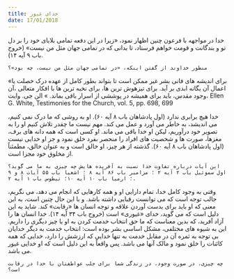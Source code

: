 ```yaml
---
title: خدای غیور
date: 17/01/2018
---
```


خدا در مواجهه با فرعون چنین اظهار نمود، «زیرا در این دفعه تمامی بلایای خود را بر دل تو و بندگانت و قومت خواهم فرستاد، تا بدانی که در تمامی جهان مثل من نیست» (خروج باب ۹ آیه ۱۴).

`منظور خداوند از گفتن اینکه، «در تمامی جهان مثل من نیست، چه بود»؟`

«برای اندیشه های فانی بشر غیر ممکن است تا بتواند بطور کامل از عهده درک خصلت یا اعمال آن یگانه ابدی بر آید. برای تیزهوش ترین ها، برای نخبه ترین ها با افکار متعالی ،آن وجود مقدس، باید برای همیشه در پوششی از اسرار باقی بماند. » الن جی. وایت، Ellen G. White, Testimonies for the Church, vol. 5, pp. 698, 699

خدا هیچ برابری ندارد (اول پادشاهان باب ۸ آیه ۶۰). او به روشی که ما درک نمی کنیم، می اندیشد، به خاطر می آورد و عمل می کند. مهم نیست ما چقدر تلاش کنیم او را به تصویر خود درآوریم، لیکن او خدا باقی می ماند. او کسی است که همه دانه های برف، مغزها، صورت ها و شخصیت های افراد را منحصر بفرد خلق نمود و جز او خدایی نیست (اول پادشاهان باب ۸ آیه ۶۰). گذشته از هر چیز، او خالق است و به عنوان خالق، مطمئناً از مخلوق خود مجزا است.

`این آیات درباره تفاوت خدا نسبت به آفریده هایش چه چیزی به ما می گوید؟ اول سموئیل باب ۲ آیه ۲ ؛ مزامیر باب ۸۶ آیه ۸ ؛ اشعیا باب ۵۵ آیات ۸ و ۹ ؛ ارمیا باب ۱۰ آیه ۱۰؛ تیطوس باب ۱ آیه ۲.`

وقتی به وجود کامل خدا، تمام دارایی او و همه کارهایی که انجام می دهد، می نگریم، جالب توجه است که می توانست رقبایی داشته باشد. و با این حال چنین است، به این معنی که او باید برای بدست آوردن علاقه و توجه انسان ها «رقابت» کند. شاید به این دلیل است که می گوید، خدای «غیوری» است (خروج باب ۳۴ آیه ۱۴). خدا انسان ها را آزاد آفرید، که بدین معناست که ما حق انتخاب خدمت کردن به او یا چیز دیگری را داریم. این به شیوه های مختلفی، مشکل اساسی بشر بوده است: انتخاب خدمت به دیگر خدایان بی توجه به ثمره آن در مقابل خدمت به تنها خدایی که ارزشش را دارد، خدایی که همه کائنات را خلق نمود و مالک آنها می باشد. پس واقعاً به این دلیل است که او خدایی غیور می باشد.

`چه چیزی، در صورت وجود، در زندگی شما برای جلب عواطفتان با خدا در رقابت است؟`